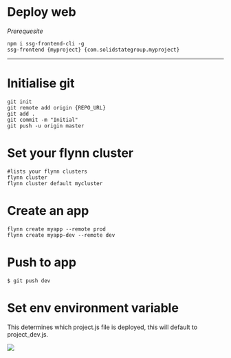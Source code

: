 Deploy web
==================================
*Prerequesite*

```
npm i ssg-frontend-cli -g
ssg-frontend {myproject} {com.solidstategroup.myproject}
```

---------------

# Initialise git
```
git init
git remote add origin {REPO_URL}
git add .
git commit -m "Initial"
git push -u origin master
```

# Set your flynn cluster
```
#lists your flynn clusters
flynn cluster
flynn cluster default mycluster
```

# Create an app
```
flynn create myapp --remote prod
flynn create myapp-dev --remote dev
```

# Push to app
```$ git push dev```

# Set env environment variable
This determines which project.js file is deployed, this will default to project_dev.js.

<img src="http://image.prntscr.com/image/81147f28c68c413cb9ce9774b639396e.png"/>
